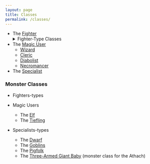 ```yaml
---
layout: page
title: Classes
permalink: /classes/
---
```


- The [Fighter](/class/fighter)
  <details markdown="1">
  <summary>Fighter-Type Classes</summary>
  - The [Centaur/Horse](/class/fighter/centaur)
  - The [Cyclopskin](/class/fighter/cyclopskin)
  - The [Mutant](/class/fighter/mutant)
  - The [Ogre](/class/fighter/ogre)
  - The [Oiled-Up Muscle Giant](/class/fighter/cacus)
  </details>
- The [Magic User](/class/magic-user)
  - [Wizard](/class/magic-user/wizard)
  - [Cleric](/class/magic-user/cleric)
  - [Diabolist](/class/magic-user/diabolist)
  - [Necromancer](/class/magic-user/necromancer)
- The [Specialist](/class/specialist)

### Monster Classes

- Fighters-types

- Magic Users
  - The [Elf](/class/magic-user/elf)
  - The [Tiefling](/class/magic-user/tiefling)
- Specialists-types
  - The [Dwarf](/class/specialist/dwarf)
  - The [Goblins](/class/specialist/many-goblins)
  - The [Pigfolk](/class/specialist/pigfolk)
  - The [Three-Armed Giant Baby](/class/specialist/athach) (monster class for the Athach)
